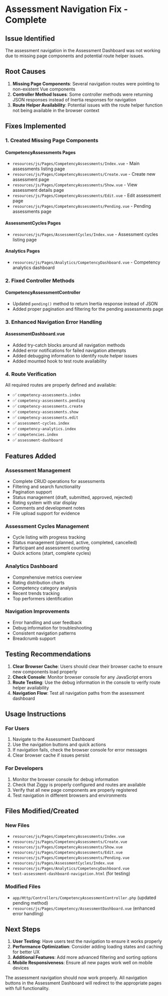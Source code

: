 # Assessment Navigation Fix - Complete

## Issue Identified
The assessment navigation in the Assessment Dashboard was not working due to missing page components and potential route helper issues.

## Root Causes
1. **Missing Page Components**: Several navigation routes were pointing to non-existent Vue components
2. **Controller Method Issues**: Some controller methods were returning JSON responses instead of Inertia responses for navigation
3. **Route Helper Availability**: Potential issues with the route helper function not being available in the browser context

## Fixes Implemented

### 1. Created Missing Page Components

#### CompetencyAssessments Pages
- `resources/js/Pages/CompetencyAssessments/Index.vue` - Main assessments listing page
- `resources/js/Pages/CompetencyAssessments/Create.vue` - Create new assessment page
- `resources/js/Pages/CompetencyAssessments/Show.vue` - View assessment details page
- `resources/js/Pages/CompetencyAssessments/Edit.vue` - Edit assessment page
- `resources/js/Pages/CompetencyAssessments/Pending.vue` - Pending assessments page

#### AssessmentCycles Pages
- `resources/js/Pages/AssessmentCycles/Index.vue` - Assessment cycles listing page

#### Analytics Pages
- `resources/js/Pages/Analytics/CompetencyDashboard.vue` - Competency analytics dashboard

### 2. Fixed Controller Methods

#### CompetencyAssessmentController
- Updated `pending()` method to return Inertia response instead of JSON
- Added proper pagination and filtering for the pending assessments page

### 3. Enhanced Navigation Error Handling

#### AssessmentDashboard.vue
- Added try-catch blocks around all navigation methods
- Added error notifications for failed navigation attempts
- Added debugging information to identify route helper issues
- Added mounted hook to test route availability

### 4. Route Verification
All required routes are properly defined and available:
- ✅ `competency-assessments.index`
- ✅ `competency-assessments.pending`
- ✅ `competency-assessments.create`
- ✅ `competency-assessments.show`
- ✅ `competency-assessments.edit`
- ✅ `assessment-cycles.index`
- ✅ `competency-analytics.index`
- ✅ `competencies.index`
- ✅ `assessment-dashboard`

## Features Added

### Assessment Management
- Complete CRUD operations for assessments
- Filtering and search functionality
- Pagination support
- Status management (draft, submitted, approved, rejected)
- Rating system with star display
- Comments and development notes
- File upload support for evidence

### Assessment Cycles Management
- Cycle listing with progress tracking
- Status management (planned, active, completed, cancelled)
- Participant and assessment counting
- Quick actions (start, complete cycles)

### Analytics Dashboard
- Comprehensive metrics overview
- Rating distribution charts
- Competency category analysis
- Recent trends tracking
- Top performers identification

### Navigation Improvements
- Error handling and user feedback
- Debug information for troubleshooting
- Consistent navigation patterns
- Breadcrumb support

## Testing Recommendations

1. **Clear Browser Cache**: Users should clear their browser cache to ensure new components load properly
2. **Check Console**: Monitor browser console for any JavaScript errors
3. **Route Testing**: Use the debug information in the console to verify route helper availability
4. **Navigation Flow**: Test all navigation paths from the assessment dashboard

## Usage Instructions

### For Users
1. Navigate to the Assessment Dashboard
2. Use the navigation buttons and quick actions
3. If navigation fails, check the browser console for error messages
4. Clear browser cache if issues persist

### For Developers
1. Monitor the browser console for debug information
2. Check that Ziggy is properly configured and routes are available
3. Verify that all new page components are properly registered
4. Test navigation in different browsers and environments

## Files Modified/Created

### New Files
- `resources/js/Pages/CompetencyAssessments/Index.vue`
- `resources/js/Pages/CompetencyAssessments/Create.vue`
- `resources/js/Pages/CompetencyAssessments/Show.vue`
- `resources/js/Pages/CompetencyAssessments/Edit.vue`
- `resources/js/Pages/CompetencyAssessments/Pending.vue`
- `resources/js/Pages/AssessmentCycles/Index.vue`
- `resources/js/Pages/Analytics/CompetencyDashboard.vue`
- `test-assessment-dashboard-navigation.html` (for testing)

### Modified Files
- `app/Http/Controllers/CompetencyAssessmentController.php` (updated pending method)
- `resources/js/Pages/Competency/AssessmentDashboard.vue` (enhanced error handling)

## Next Steps

1. **User Testing**: Have users test the navigation to ensure it works properly
2. **Performance Optimization**: Consider adding loading states and caching for better UX
3. **Additional Features**: Add more advanced filtering and sorting options
4. **Mobile Responsiveness**: Ensure all new pages work well on mobile devices

The assessment navigation should now work properly. All navigation buttons in the Assessment Dashboard will redirect to the appropriate pages with full functionality.